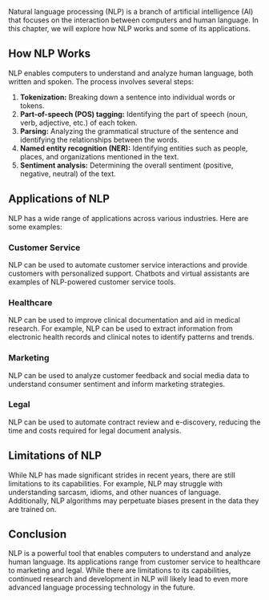 
Natural language processing (NLP) is a branch of artificial intelligence (AI) that focuses on the interaction between computers and human language. In this chapter, we will explore how NLP works and some of its applications.

How NLP Works
-------------

NLP enables computers to understand and analyze human language, both written and spoken. The process involves several steps:

1. **Tokenization:** Breaking down a sentence into individual words or tokens.
2. **Part-of-speech (POS) tagging:** Identifying the part of speech (noun, verb, adjective, etc.) of each token.
3. **Parsing:** Analyzing the grammatical structure of the sentence and identifying the relationships between the words.
4. **Named entity recognition (NER):** Identifying entities such as people, places, and organizations mentioned in the text.
5. **Sentiment analysis:** Determining the overall sentiment (positive, negative, neutral) of the text.

Applications of NLP
-------------------

NLP has a wide range of applications across various industries. Here are some examples:

### Customer Service

NLP can be used to automate customer service interactions and provide customers with personalized support. Chatbots and virtual assistants are examples of NLP-powered customer service tools.

### Healthcare

NLP can be used to improve clinical documentation and aid in medical research. For example, NLP can be used to extract information from electronic health records and clinical notes to identify patterns and trends.

### Marketing

NLP can be used to analyze customer feedback and social media data to understand consumer sentiment and inform marketing strategies.

### Legal

NLP can be used to automate contract review and e-discovery, reducing the time and costs required for legal document analysis.

Limitations of NLP
------------------

While NLP has made significant strides in recent years, there are still limitations to its capabilities. For example, NLP may struggle with understanding sarcasm, idioms, and other nuances of language. Additionally, NLP algorithms may perpetuate biases present in the data they are trained on.

Conclusion
----------

NLP is a powerful tool that enables computers to understand and analyze human language. Its applications range from customer service to healthcare to marketing and legal. While there are limitations to its capabilities, continued research and development in NLP will likely lead to even more advanced language processing technology in the future.
